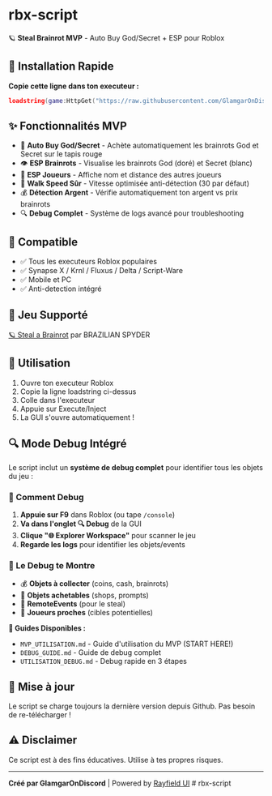 # rbx-script

🪐 **Steal Brainrot MVP** - Auto Buy God/Secret + ESP pour Roblox

## 🚀 Installation Rapide

**Copie cette ligne dans ton executeur :**

```lua
loadstring(game:HttpGet("https://raw.githubusercontent.com/GlamgarOnDiscord/rbx-script/main/steal_brainrot.lua"))()
```

## ✨ Fonctionnalités MVP

- 🛒 **Auto Buy God/Secret** - Achète automatiquement les brainrots God et Secret sur le tapis rouge
- 👁️ **ESP Brainrots** - Visualise les brainrots God (doré) et Secret (blanc) 
- 👥 **ESP Joueurs** - Affiche nom et distance des autres joueurs
- 🏃 **Walk Speed Sûr** - Vitesse optimisée anti-détection (30 par défaut)
- 💰 **Détection Argent** - Vérifie automatiquement ton argent vs prix brainrots
- 🔍 **Debug Complet** - Système de logs avancé pour troubleshooting

## 🎯 Compatible

- ✅ Tous les executeurs Roblox populaires
- ✅ Synapse X / Krnl / Fluxus / Delta / Script-Ware
- ✅ Mobile et PC
- ✅ Anti-detection intégré

## 📱 Jeu Supporté

[🪐 Steal a Brainrot](https://www.roblox.com/fr/games/109983668079237/Steal-a-Brainrot) par BRAZILIAN SPYDER

## 🔧 Utilisation

1. Ouvre ton executeur Roblox
2. Copie la ligne loadstring ci-dessus
3. Colle dans l'executeur
4. Appuie sur Execute/Inject
5. La GUI s'ouvre automatiquement !

## 🔍 Mode Debug Intégré

Le script inclut un **système de debug complet** pour identifier tous les objets du jeu :

### 📂 Comment Debug
1. **Appuie sur F9** dans Roblox (ou tape `/console`)
2. **Va dans l'onglet 🔍 Debug** de la GUI
3. **Clique "🌐 Explorer Workspace"** pour scanner le jeu
4. **Regarde les logs** pour identifier les objets/events

### 🎯 Le Debug te Montre
- 💰 **Objets à collecter** (coins, cash, brainrots)
- 🛒 **Objets achetables** (shops, prompts)  
- 📡 **RemoteEvents** (pour le steal)
- 👤 **Joueurs proches** (cibles potentielles)

**📖 Guides Disponibles :**
- `MVP_UTILISATION.md` - Guide d'utilisation du MVP (START HERE!)
- `DEBUG_GUIDE.md` - Guide de debug complet
- `UTILISATION_DEBUG.md` - Debug rapide en 3 étapes

## 📝 Mise à jour

Le script se charge toujours la dernière version depuis Github. Pas besoin de re-télécharger !

## ⚠️ Disclaimer

Ce script est à des fins éducatives. Utilise à tes propres risques.

---

**Créé par GlamgarOnDiscord** | Powered by [Rayfield UI](https://docs.sirius.menu/rayfield)
#   r b x - s c r i p t 
 
 